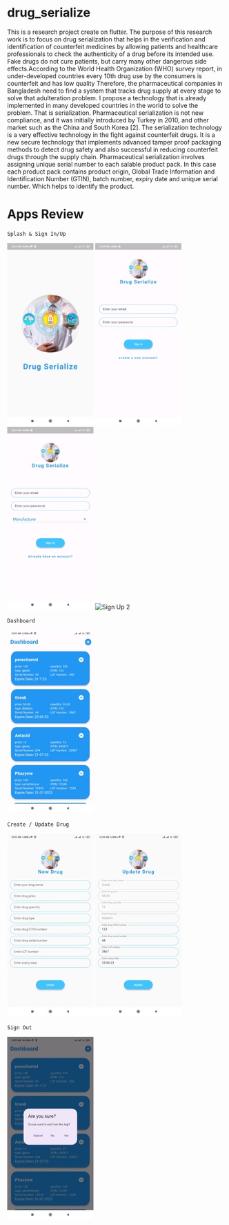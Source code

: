 # drug_serialize

This is a research project create on flutter. The purpose of this research work is to focus on drug serialization that helps in the verification and identification of counterfeit medicines by allowing patients and healthcare professionals to check the authenticity of a drug before its intended use.
Fake drugs do not cure patients, but carry many other dangerous side effects.According to the World Health Organization (WHO) survey report, in under-developed countries every 10th drug use by the consumers is counterfeit and has low quality
Therefore, the pharmaceutical companies in Bangladesh need to find a system that tracks drug supply at every stage to solve that adulteration problem. I propose a technology that is already implemented in many developed countries in the world to solve the problem. That is serialization. Pharmaceutical serialization is not new compliance, and it was initially introduced by Turkey in 2010, and other market such as the China and South Korea [2]. The serialization technology is a very effective technology in the fight against counterfeit drugs. It is a new secure technology that implements advanced tamper proof packaging methods to detect drug safety and also successful in reducing counterfeit drugs through the supply chain. Pharmaceutical serialization involves assigning unique serial number to each salable product pack. In this case each product pack contains product origin, Global Trade Information and Identification Number (GTIN), batch number, expiry date and unique serial number. Which helps to identify the product.

# Apps Review

`Splash & Sign In/Up`

<p>
  <img src="https://github.com/Saruj-chy/drug_serialize/blob/main/ss_drug_serialize/splash.jpg"   width="200" title="Sign In">
  <img src="https://github.com/Saruj-chy/drug_serialize/blob/main/ss_drug_serialize/sign_in.jpg"   width="200" title="Sign In">
  <img src="https://github.com/Saruj-chy/drug_serialize/blob/main/ss_drug_serialize/sign_up.jpg"   width="200" title="Sign Up">
  <img src="https://github.com/Saruj-chy/drug_serialize/blob/main/ss_drug_serialize/sign_in_dropdown.jpg"   width="200" title="Sign Up 2">
  
</p>

`Dashboard`

<p>
  <img src="https://github.com/Saruj-chy/drug_serialize/blob/main/ss_drug_serialize/dashboard.jpg"   width="200" title="dashboard">
</p>

`Create / Update Drug`

<p>
  <img src="https://github.com/Saruj-chy/drug_serialize/blob/main/ss_drug_serialize/create_drug.jpg"   width="200" title="create">
  <img src="https://github.com/Saruj-chy/drug_serialize/blob/main/ss_drug_serialize/update_drug.jpg"   width="200" title="update">
</p>

`Sign Out`

<p>
  <img src="https://github.com/Saruj-chy/drug_serialize/blob/main/ss_drug_serialize/sign_out.jpg"   width="200" title="dashboard">
</p>
